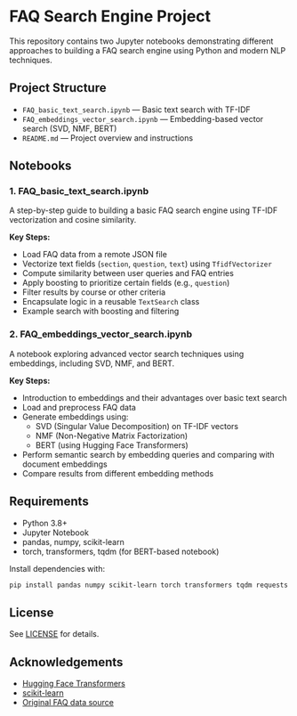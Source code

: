# FAQ Search Engine Project

This repository contains two Jupyter notebooks demonstrating different approaches to building a FAQ search engine using Python and modern NLP techniques.


## Project Structure
- `FAQ_basic_text_search.ipynb` — Basic text search with TF-IDF
- `FAQ_embeddings_vector_search.ipynb` — Embedding-based vector search (SVD, NMF, BERT)
- `README.md` — Project overview and instructions

## Notebooks

### 1. FAQ_basic_text_search.ipynb
A step-by-step guide to building a basic FAQ search engine using TF-IDF vectorization and cosine similarity.

**Key Steps:**
- Load FAQ data from a remote JSON file
- Vectorize text fields (`section`, `question`, `text`) using `TfidfVectorizer`
- Compute similarity between user queries and FAQ entries
- Apply boosting to prioritize certain fields (e.g., `question`)
- Filter results by course or other criteria
- Encapsulate logic in a reusable `TextSearch` class
- Example search with boosting and filtering

### 2. FAQ_embeddings_vector_search.ipynb
A notebook exploring advanced vector search techniques using embeddings, including SVD, NMF, and BERT.

**Key Steps:**
- Introduction to embeddings and their advantages over basic text search
- Load and preprocess FAQ data
- Generate embeddings using:
  - SVD (Singular Value Decomposition) on TF-IDF vectors
  - NMF (Non-Negative Matrix Factorization)
  - BERT (using Hugging Face Transformers)
- Perform semantic search by embedding queries and comparing with document embeddings
- Compare results from different embedding methods

## Requirements
- Python 3.8+
- Jupyter Notebook
- pandas, numpy, scikit-learn
- torch, transformers, tqdm (for BERT-based notebook)

Install dependencies with:
```bash
pip install pandas numpy scikit-learn torch transformers tqdm requests
```

## License
See [LICENSE](LICENSE) for details.

## Acknowledgements
- [Hugging Face Transformers](https://huggingface.co/transformers/)
- [scikit-learn](https://scikit-learn.org/)
- [Original FAQ data source](https://github.com/alexeygrigorev/llm-rag-workshop)
